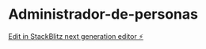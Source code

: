 # Administrador-de-personas

[Edit in StackBlitz next generation editor ⚡️](https://stackblitz.com/~/github.com/LuchoThno/Administrador-de-personas)